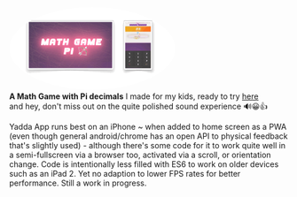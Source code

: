 <a target='_blank' href='https://essingen123.github.io/mg'><img border=0 src="https://github.com/essingen123/mg/blob/main/mathgame-animated2-gif.gif?raw=true" height="auto" width="300" style=border-radius:50%></a> <br />
<b>A Math Game with Pi decimals</b> I made for my kids, ready to try <a target="_blank" href='https://essingen123.github.io/mg'>here</a><br /> and hey, don't miss out on the quite polished sound experience 🔊😀👍

Yadda
App runs best on an iPhone ~ when added to home screen as a PWA (even though general android/chrome has an open API to physical feedback that's slightly used) - although there's some code for it to work quite well in a semi-fullscreen via a browser too, activated via a scroll, or orientation change. Code is intentionally less filled with ES6 to work on older devices such as an iPad 2. Yet no adaption to lower FPS rates for better performance. Still a work in progress. 
  
